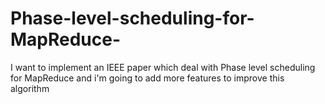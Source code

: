 # Phase-level-scheduling-for-MapReduce-
I want to implement an IEEE paper which deal with Phase level scheduling for MapReduce and i'm going to add more features to improve this algorithm 
